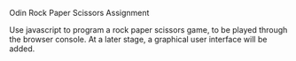 Odin Rock Paper Scissors Assignment

Use javascript to program a rock paper scissors game, to be played through the browser console. At a later stage, a graphical user interface will be added.